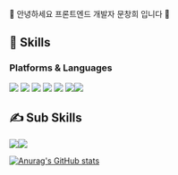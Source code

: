 <!-- <a href="https://velog.io/@moonchanghee"><img src="https://img.shields.io/badge/Blog-20C997?style=flat-square&logo=Velog&logoColor=white"/></a> -->
<!-- <img src="https://img.shields.io/badge/choidy180@naver.com-03C75A?style=flat-square&logo=Naver&logoColor=white"/> -->
<!-- <a href="https://www.instagram.com/min_tt00ng"><img src="https://img.shields.io/badge/Instagram-E4405F?style=flat-square&logo=Instagram&logoColor=white"/></a> -->

👋 안녕하세요 프론트엔드 개발자 문창희 입니다 🚀
## 👊 Skills
### Platforms & Languages
<img src="https://img.shields.io/badge/React-61DAFB?style=flat-square&logo=React&logoColor=white"/> <img src="https://img.shields.io/badge/JavaScript-F7DF1E?style=flat-square&logo=JavaScript&logoColor=white"/> <img src="https://img.shields.io/badge/Node.js-339933?style=flat-square&logo=Node.js&logoColor=white"/> <img src="https://img.shields.io/badge/HTML5-E34F26?style=flat-square&logo=HTML5&logoColor=white"/> <img src="https://img.shields.io/badge/CSS3-1572B6?style=flat-square&logo=CSS3&logoColor=white"/> <img src="https://img.shields.io/badge/MySQL-4479A1?style=flat-square&logo=MySQL&logoColor=white"/><img src="https://img.shields.io/badge/MongoDB-47A248?style=flat-square&logo=MongoDB&logoColor=white"/>

## ✍ Sub Skills
<img src="https://img.shields.io/badge/Python-3776AB?style=flat-square&logo=Python&logoColor=white"/><img src="https://img.shields.io/badge/Java-007396?style=flat-square&logo=Java&logoColor=white"/> 

[![Anurag's GitHub stats](https://github-readme-stats.vercel.app/api?username=moonchanghee)](https://github.com/anuraghazra/github-readme-stats)
